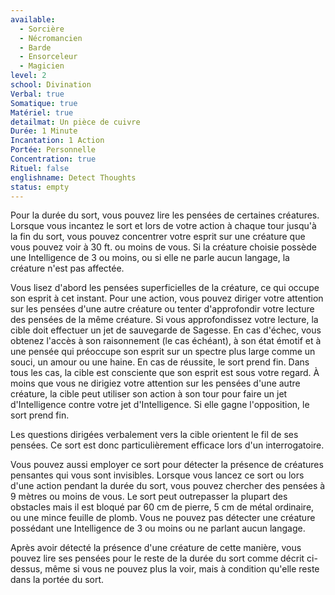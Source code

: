 ```yaml
---
available:
  - Sorcière
  - Nécromancien
  - Barde
  - Ensorceleur
  - Magicien
level: 2
school: Divination
Verbal: true
Somatique: true
Matériel: true
detailmat: Un pièce de cuivre
Durée: 1 Minute
Incantation: 1 Action
Portée: Personnelle
Concentration: true
Rituel: false
englishname: Detect Thoughts
status: empty
---
```

Pour la durée du sort, vous pouvez lire les pensées de certaines créatures. Lorsque vous incantez le sort et lors de votre action à chaque tour jusqu'à la fin du sort, vous pouvez concentrer votre esprit sur une créature que vous pouvez voir à 30 ft. ou moins de vous. Si la créature choisie possède une Intelligence de 3 ou moins, ou si elle ne parle aucun langage, la créature n'est pas affectée.  

Vous lisez d'abord les pensées superficielles de la créature, ce qui occupe son esprit à cet instant. Pour une action, vous pouvez diriger votre attention sur les pensées d'une autre créature ou tenter d'approfondir votre lecture des pensées de la même créature. Si vous approfondissez votre lecture, la cible doit effectuer un jet de sauvegarde de Sagesse. En cas d'échec, vous obtenez l'accès à son raisonnement (le cas échéant), à son état émotif et à une pensée qui préoccupe son esprit sur un spectre plus large comme un souci, un amour ou une haine. En cas de réussite, le sort prend fin. Dans tous les cas, la cible est consciente que son esprit est sous votre regard. À moins que vous ne dirigiez votre attention sur les pensées d'une autre créature, la cible peut utiliser son action à son tour pour faire un jet d'Intelligence contre votre jet d'Intelligence. Si elle gagne l'opposition, le sort prend fin.  

Les questions dirigées verbalement vers la cible orientent le fil de ses pensées. Ce sort est donc particulièrement efficace lors d'un interrogatoire.  

Vous pouvez aussi employer ce sort pour détecter la présence de créatures pensantes qui vous sont invisibles. Lorsque vous lancez ce sort ou lors d'une action pendant la durée du sort, vous pouvez chercher des pensées à 9 mètres ou moins de vous. Le sort peut outrepasser la plupart des obstacles mais il est bloqué par 60 cm de pierre, 5 cm de métal ordinaire, ou une mince feuille de plomb. Vous ne pouvez pas détecter une créature possédant une Intelligence de 3 ou moins ou ne parlant aucun langage.  

Après avoir détecté la présence d'une créature de cette manière, vous pouvez lire ses pensées pour le reste de la durée du sort comme décrit ci-dessus, même si vous ne pouvez plus la voir, mais à condition qu'elle reste dans la portée du sort.
